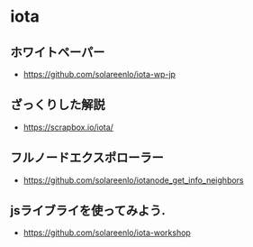 # iota

## ホワイトペーパー
- https://github.com/solareenlo/iota-wp-jp

## ざっくりした解説
- https://scrapbox.io/iota/

## フルノードエクスポローラー
- https://github.com/solareenlo/iotanode_get_info_neighbors

## jsライブライを使ってみよう.
- https://github.com/solareenlo/iota-workshop
